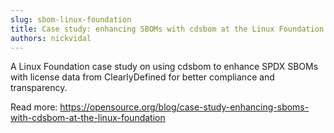 ```yaml
---
slug: sbom-linux-foundation
title: Case study: enhancing SBOMs with cdsbom at the Linux Foundation
authors: nickvidal
---
```


A Linux Foundation case study on using cdsbom to enhance SPDX SBOMs with license data from ClearlyDefined for better compliance and transparency.

Read more: https://opensource.org/blog/case-study-enhancing-sboms-with-cdsbom-at-the-linux-foundation
